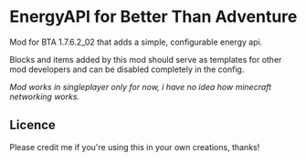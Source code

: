 # EnergyAPI for Better Than Adventure
Mod for BTA 1.7.6.2_02 that adds a simple, configurable energy api.

Blocks and items added by this mod should serve as templates for other mod developers and can be disabled completely in the config.

*Mod works in singleplayer only for now, i have no idea how minecraft networking works.*

## Licence
Please credit me if you're using this in your own creations, thanks!
